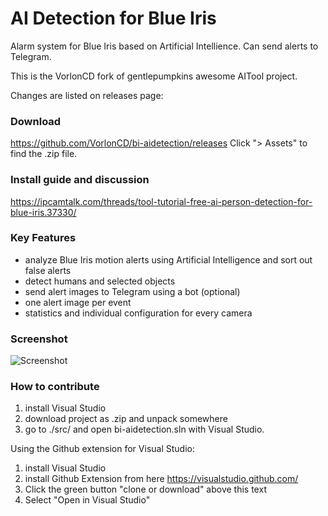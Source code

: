 # AI Detection for Blue Iris
Alarm system for Blue Iris based on Artificial Intellience. Can send alerts to Telegram.

This is the VorlonCD fork of gentlepumpkins awesome AITool project.   

Changes are listed on releases page:

### Download
https://github.com/VorlonCD/bi-aidetection/releases
Click "> Assets" to find the .zip file.

### Install guide and discussion
https://ipcamtalk.com/threads/tool-tutorial-free-ai-person-detection-for-blue-iris.37330/

### Key Features
- analyze Blue Iris motion alerts using Artificial Intelligence and sort out false alerts
- detect humans and selected objects
- send alert images to Telegram using a bot (optional)
- one alert image per event
- statistics and individual configuration for every camera

### Screenshot
![Screenshot](https://ipcamtalk.com/attachments/processing1-53-png.44807/)

### How to contribute
1. install Visual Studio
2. download project as .zip and unpack somewhere
3. go to ./src/ and open bi-aidetection.sln with Visual Studio.

Using the Github extension for Visual Studio:
1. install Visual Studio
1. install Github Extension from here https://visualstudio.github.com/
2. Click the green button "clone or download" above this text
3. Select "Open in Visual Studio"
